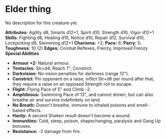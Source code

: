 # Elder thing

No description for this creature yet.

**Attributes:** Agility d8, Smarts d12+1, Spirit d10, Strength d10,
Vigor d12+1
**Skills:** Fighting d6, Healing d10, Notice d10, Repair d12, Survival
d10, Lockpicking d8, Swimming d12+1
**Charisma:** +2; **Pace:** 6; **Parry:** 5; **Toughness:** 10 (2)
**Edges:** Combat Reflexes, Frenzy, Improved Frenzy
**Special Abilities**

- **Armour +2:** Natural armour.
- **Tentacles:** Str+d4; Reach 1"; Constrict.
- **Darkvision:** No vision penalties for darkness (range 12").
- **Constrict:** Pin opponent on a raise, inflict Str+d6 per round after
that, they require a raise on an opposed Strength roll to escape.
- **Flight:** Flying Pace of 5" and Climb -2.
- **Amphibious:** Swimming Pace of 13", and cannot drown, but can also
breathe air and survive indefinitely on land.
- **No Breath:** Doesn't breathe, immune to inhaled poisons and
smell-based effects.
- **Hardy:** A second Shaken result doesn't become a wound.
- **Immunities:** Cold, sleep, poison, shapechanging, paralysis and Gang
Up bonuses.
- **Resistance:** -2 damage from fire.
